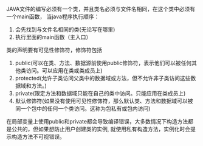 JAVA文件的编写必须有一个类，并且类名必须与文件名相同，在这个类中必须有一个main函数，
当java程序执行顺序：
1. 会先找到与文件名相同的类(无论写在哪里)
2. 执行里面的main函数（主入口）

类的声明要有可见性修饰符，修饰符包括
  1. public(可以在类、方法、数据源前使用public修饰符，表示他们可以被任何其他类访问。可以应用在类或类成员上)
  2. protected(允许子类访问父类中的数据域或方法，但不允许非子类访问这些数据域和方法。)
  3. private(限定方法和数据域只能在自己的类中访问。只能应用在类成员上)
  4. 默认修饰符(如果没有使用可见性修饰符，那么默认类、方法和数据域可以被同一个包中的任何一个类访问。这称为包私有或包内访问)
 
在局部变量上使用public和private都会导致编译错误，大多数情况下构造方法都是公共的，但如果想防止用户创建类的实例,
就使用私有构造方法，实例化时会提示构造方法不可视错误。